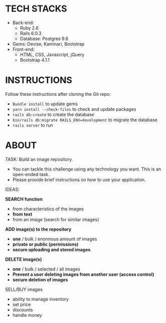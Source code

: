 # TECH STACKS

- Back-end:
  - Ruby 2.6
  - Rails 6.0.3
  - Database: Postgres 9.6
- Gems: Devise, Kaminari, Bootstrap
- Front-end:
  - HTML, CSS, Javascript, jQuery
  - Bootstrap 4.1.1

# INSTRUCTIONS

Follow these instructions after cloning the Git repo:

* `Bundle install` to update gems
* `yarn install --check-files` to check and update packages
* `rails db:create` to create the database
* `bin/rails db:migrate RAILS_ENV=development` to migrate the database
* `rails server` to run

# ABOUT

TASK: Build an image repository.

  - You can tackle this challenge using any technology you want. This is an open-ended task.
  - Please provide brief instructions on how to use your application.

IDEAS:

**SEARCH function**
  - from characteristics of the images
  - **from text**
  - from an image (search for similar images)
  
**ADD image(s) to the repository**
  - **one** / bulk / enormous amount of images
  - **private or public (permissions)**
  - **secure uploading and stored images**
  
**DELETE image(s)**
  - **one** / bulk / selected / all images
  - **Prevent a user deleting images from another user (access control)**
  - **secure deletion of images**
  
SELL/BUY images
  - ability to manage inventory
  - set price
  - discounts
  - handle money
